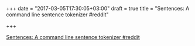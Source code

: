 +++
date = "2017-03-05T17:30:05+03:00"
draft = true
title = "Sentences: A command line sentence tokenizer  #reddit"

+++

<p><a href="https://t.co/PwEbpAVchD">Sentences: A command line sentence tokenizer  #reddit</a></p>
